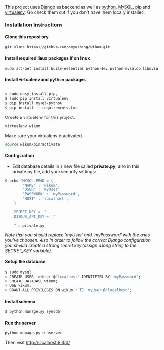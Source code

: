 

This project uses [Django](https://docs.djangoproject.com/en/1.11/topics/install/) as backend as well as [python](https://www.python.org/downloads/), [MySQL](https://www.mysql.com/downloads/), [pip](https://pip.pypa.io/en/stable/installing/) and [virtualenv](https://virtualenv.pypa.io/en/stable/installation/). Go check them out if you don't have them locally installed.

### Installation Instructions
  


#### Clone this repository

```sh
git clone https://github.com/amyxzhang/wikum.git
```

#### Install required linux packages if on linux
```sh
sudo apt-get install build-essential python-dev python-mysqldb libmysqlclient-dev python-mysqldb
```

#### Install virtualenv and python packages

```sh

$ sudo easy_install pip,
$ sudo pip install virtualenv
$ pip install mysql-python
$ pip install -r requirements.txt

```

Create a virtualenv for this project: 
```sh
virtualenv wikum
```

Make sure your virtualenv is activated: 
```sh
source wikum/bin/activate
```


#### Configuration
* Edit database details in a new file called **private.py**, also in this private.py file, add your security settings:

```sh
$ echo "MYSQL_PROD = {
        'NAME' : 'wikum',
        'USER' : 'myUser',
        'PASSWORD' : 'myPassword',
        'HOST' : 'localhost',  
    }

    SECRET_KEY = ''
    DISQUS_API_KEY = ''

    " > private.py
```
*Note that you should replace 'myUser' and 'myPassword' with the ones you've choosen. Also In order to follow the correct Django configuration you should create a strong secret key (assign a long string to the SECRET_KEY variable).*


#### Setup the database 

```sh
$ sudo mysql
> CREATE USER 'myUser'@'localhost' IDENTIFIED BY 'myPassword';
> CREATE DATABASE wikum;
> USE wikum;
> GRANT ALL PRIVILEGES ON wikum.* TO 'myUser'@'localhost';

```


#### Install schema

```sh
$ python manage.py syncdb
```


#### Run the server
```sh
python manage.py runserver
```

Then visit [http://localhost:8000/](http://localhost:8000/)
